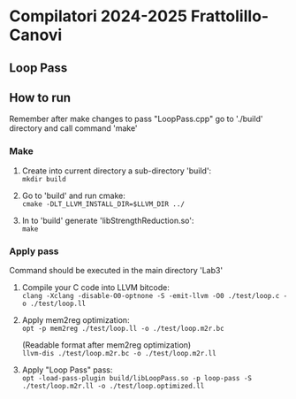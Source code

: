 # Compilatori 2024-2025 Frattolillo-Canovi
## Loop Pass

## How to run
Remember after make changes to pass "LoopPass.cpp" go to './build' directory and call command 'make' 

### Make
1. Create into current directory a sub-directory 'build':  
    `mkdir build`

2. Go to 'build' and run cmake:  
    `cmake -DLT_LLVM_INSTALL_DIR=$LLVM_DIR ../`

3. In to 'build' generate 'libStrengthReduction.so':  
    `make`

### Apply pass
Command should be executed in the main directory 'Lab3'

1. Compile your C code into LLVM bitcode:  
    `clang -Xclang -disable-O0-optnone -S -emit-llvm -O0 ./test/loop.c -o ./test/loop.ll`

2. Apply mem2reg optimization:  
    `opt -p mem2reg ./test/loop.ll -o ./test/loop.m2r.bc`

    (Readable format after mem2reg optimization)  
    `llvm-dis ./test/loop.m2r.bc -o ./test/loop.m2r.ll`

3. Apply "Loop Pass" pass:  
    `opt -load-pass-plugin build/libLoopPass.so -p loop-pass -S ./test/loop.m2r.ll -o ./test/loop.optimized.ll`